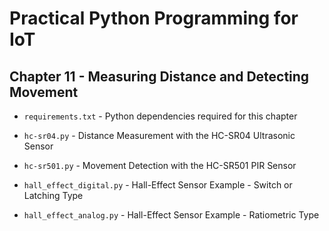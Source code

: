 # Practical Python Programming for IoT

## Chapter 11 - Measuring Distance and Detecting Movement

* `requirements.txt` - Python dependencies required for this chapter

* `hc-sr04.py` - Distance Measurement with the HC-SR04 Ultrasonic Sensor

* `hc-sr501.py` - Movement Detection with the HC-SR501 PIR Sensor

* `hall_effect_digital.py` - Hall-Effect Sensor Example - Switch or Latching Type

* `hall_effect_analog.py` - Hall-Effect Sensor Example - Ratiometric Type
